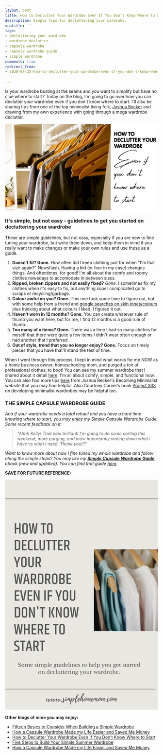 ```yaml
---
layout: post
title: How to Declutter Your Wardrobe Even If You Don't Know Where to Start
description: Simple tips for decluttering your wardrobe.
subtitle: ''
tags:
- decluttering your wardrobe
- wardrobe declutter
- capsule wardrobe
- capsule wardrobe guide
- simple wardrobe
comments: true
redirect_from:
- 2020-08-25-how-to-declutter-your-wardrobe-even-if-you-don-t-know-where-to-start

---
```

Is your wardrobe busting at the seams and you want to simplify but have no clue where to start? Today on the blog, I'm going to go over how you can declutter your wardrobe even if you don't know where to start. I'll also be sharing tips from one of the top minimalist living folk, [Joshua Becker](www.becomingminimalist.com) and drawing from my own experience with going through a mega wardrobe declutter.

![](/uploads/mywardrobe.jpg)

### It's simple, but not easy - guidelines to get you started on decluttering your wardrobe

These are simple guidelines, but not easy, especially if you are new to fine tuning your wardrobe, but write them down, and keep them in mind if you really want to make changes or make your own rules and use these as a guide.

1. **Doesn't fit? Gone.** How often did I keep clothing just for when "I'm that size again?" Newsflash. Having a kid (or four in my case) changes things. And oftentimes, for good! I'm all about the comfy and roomy clothes nowadays to accomodate in between sizes.
2. **Ripped, broken zippers and not easily fixed?** _Gone._ I sometimes fix my clothes when it's easy to fix, but anything super complicated go to scraps or recycling/garbage.
3. **Colour awful on you? Gone.** This one took some time to figure out, but with some help from a friend and [google searches on skin tones/colours](https://womens-fashion.lovetoknow.com/What_Colors_Look_Good_on_Me) plus thinking about what colours I liked, I figured it out.
4. **Haven't worn in 12 months? Gone.** You can create whatever rule of thumb you want here, but for me, I find 12 months is a good rule of thumb.
5. **Too many of x items? Gone.** There was a time I had so many clothes for myself that there were quite a few items I didn't wear often enough or had another that I preferred.
6. **Out of style, trend that you no longer enjoy? Gone.** Focus on timely pieces that you have that'll stand the test of time.

When I went through this process, I kept in mind what works for me NOW as a home business owner, homeschooling mom, and purged a ton of professional clothes, to boot! You can see my summer wardrobe that I shared about it detail [here](https://www.simplehomemom.com/five-steps-to-build-your-simple-summer-wardrobe/). I'm all about comfy, simple, and functional now. You can also find more tips [here](https://www.becomingminimalist.com/thin-closet/) from Joshua Becker's Becoming Minimalist website that you may find helpful. Also Courtney Carver’s book [Project 333](https://amzn.to/2ZdURKp) on developing minimalist wardrobes may be helpful too. 

### THE SIMPLE CAPSULE WARDROBE GUIDE

_And if your wardrobe needs a total rehaul and you have a hard time knowing where to start, you may enjoy my Simple Capsule Wardrobe Guide. Some recent feedback on it:_

> _“Ahhh Kelly! That was brilliant! I’m going to do some sorting this weekend, more purging, and most importantly writing down what I have vs what I need. Thank you!!!”_

_Want to know more about how I fine tuned my whole wardrobe and follow along the simple steps? You may like my_ [**_Simple Capsule Wardrobe Guide_**](https://www.simplehomemom.com/simple-capsule-wardrobe-guide/) _ebook (new and updated). You can find that guide_ [_here_](https://www.simplehomemom.com/simple-capsule-wardrobe-guide/)_._

**SAVE FOR FUTURE REFERENCE:**

![A blog image overview.](/uploads/how-to-declutter-your-wardrobe-even-if-you-don-t-know-where-to-start-shm.jpg "How to declutter your wardrobe even if you don't know where to start SHM")

**Other blogs of mine you may enjoy:**

* [Fifteen Basics to Consider When Building a Simple Wardrobe](https://www.simplehomemom.com/2020-11-11-fifteen-basics-to-consider-when-building-a-simple-wardrobe/)
* [How a Capsule Wardrobe Made my Life Easier and Saved Me Money](https://www.simplehomemom.com/2020-10-27-how-a-capsule-wardrobe-made-my-life-easier-and-saved-me-money/)
* [How to Declutter Your Wardrobe Even If You Don’t Know Where to Start](https://www.simplehomemom.com/2020-08-25-how-to-declutter-your-wardrobe-even-if-you-don-t-know-where-to-start/)
* [Five Steps to Build Your Simple Summer Wardrobe](https://www.simplehomemom.com/five-steps-to-build-your-simple-summer-wardrobe/)
* [How a Capsule Wardrobe Made my Life Easier and Saved Me Money](https://www.simplehomemom.com/how-a-capsule-wardrobe-made-my-life-easier-and-saved-me-money/)